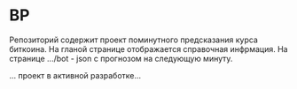 # BP
Репозиторий содержит проект поминутного предсказания курса биткоина.
На гланой странице отображается справочная инфрмация.
На странице .../bot - json с прогнозом на следующую минуту.

... проект в активной разработке...

